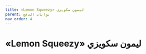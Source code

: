 ```yaml
---
title: «Lemon Squeezy» ليمون سكويزي
parent: بوابات الدفع
nav_order: 4
---
```


# «Lemon Squeezy» ليمون سكويزي
